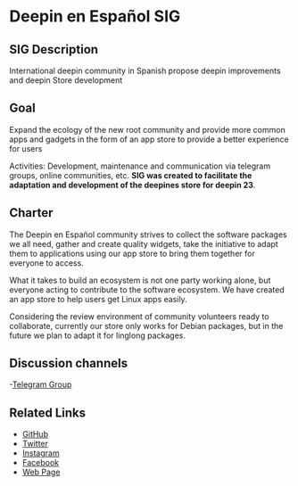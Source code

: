 <!--

Please change the content to fit the actual usage of the SIG, and remove this comment when finished.

Please notice:

The following five sections title must not be removed. You can add extra sections if needed, but do not remove the existing ones.

-->
# Deepin en Español SIG

## SIG Description

International deepin community in Spanish propose deepin improvements and deepin Store development

## Goal

Expand the ecology of the new root community and provide more common apps and gadgets in the form of an app store to provide a better experience for users

Activities: Development, maintenance and communication via telegram groups, online communities, etc.
**SIG was created to facilitate the adaptation and development of the deepines store for deepin 23**.

## Charter

The Deepin en Español community strives to collect the software packages we all need, gather and create quality widgets, take the initiative to adapt them to applications using our app store to bring them together for everyone to access.

What it takes to build an ecosystem is not one party working alone, but everyone acting to contribute to the software ecosystem. We have created an app store to help users get Linux apps easily.

Considering the review environment of community volunteers ready to collaborate, currently our store only works for Debian packages, but in the future we plan to adapt it for linglong packages.

## Discussion channels

-[Telegram Group](https://t.me/deepinenespanol)

## Related Links

- [GitHub](https://github.com/deepin-espanol)
- [Twitter](https://twitter.com/DeepinEspanol)
- [Instagram](https://www.instagram.com/deepin.en.espanol)
- [Facebook](https://www.facebook.com/linuxdeepinenespanol)
- [Web Page](https://deepinenespañol.org/)
